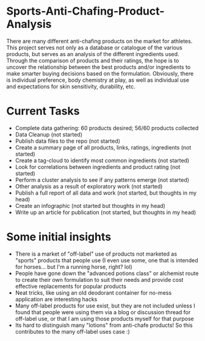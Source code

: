 # Sports-Anti-Chafing-Product-Analysis
There are many different anti-chafing products on the market for athletes. This project serves not only as a database or catalogue of the various products, but serves as an analysis of the different ingredients used. Through the comparison of products and their ratings, the hope is to uncover the relationship between the best products and/or ingredients to make smarter buying decisions based on the formulation. Obviously, there is individual preference, body chemistry at play, as well as individual use and expectations for skin sensitivity, durability, etc.  

# Current Tasks
* Complete data gathering: 60 products desired; 56/60 products collected
* Data Cleanup (not started)
* Publish data files to the repo (not started)
* Create a summary page of all products, links, ratings, ingredients (not started)
* Create a tag-cloud to identify most common ingredients (not started)
* Look for correlations between ingredients and product rating (not started)
* Perform a cluster analysis to see if any patterns emerge (not started)
* Other analysis as a result of exploratory work (not started)
* Publish a full report of all data and work (not started, but thoughts in my head)
* Create an infographic (not started but thoughts in my head)
* Write up an article for publication (not started, but thoughts in my head)

# Some initial insights
* There is a market of "off-label" use of products not marketed as "sports" products that people use (I even use some, one that is intended for horses... but I'm a running horse, right? lol)
* People have gone down the "advanced potions class" or alchemist route to create their own formulation to suit their needs and provide cost effective replacements for popular products
* Neat tricks, like using an old deodorant container for no-mess application are interesting hacks
* Many off-label products for use exist, but they are not included unless I found that people were using them via a blog or discussion thread for off-label use, or that I am using those products myself for that purpose
* Its hard to distinguish many "lotions" from anti-chafe products! So this contributes to the many off-label uses case :)
